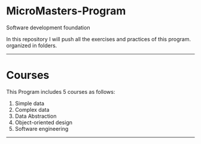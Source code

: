 # MicroMasters-Program
Software development foundation

In this repository I will push all the exercises and practices of this program. organized in folders. 

-------------------------------------------------------------------------------------------
# Courses
This Program includes 5 courses as follows:
1. Simple data
2. Complex data
3. Data Abstraction
4. Object-oriented design
5. Software engineering

-------------------------------------------------------------------------------------------
